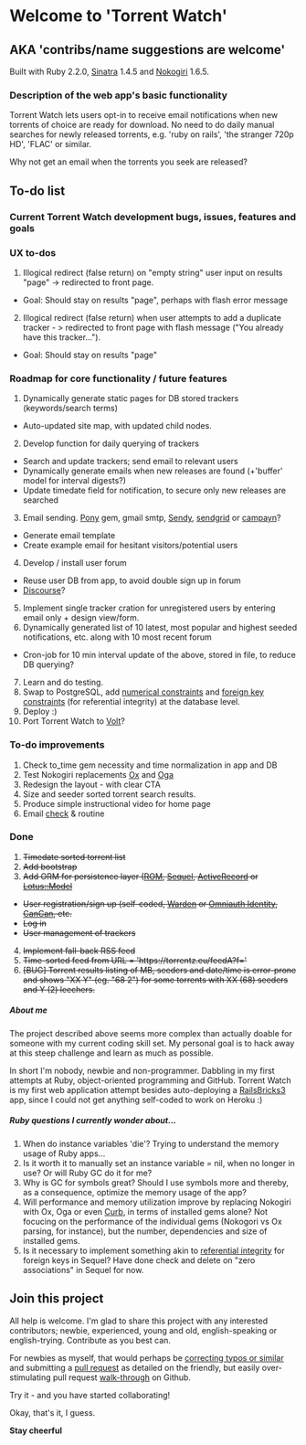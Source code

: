 # Welcome to 'Torrent Watch' 
## AKA 'contribs/name suggestions are welcome'

Built with Ruby 2.2.0, [Sinatra](http://sinatrarb.com) 1.4.5 and [Nokogiri](http://www.nokogiri.org/) 1.6.5.

### Description of the web app's basic functionality
Torrent Watch lets users opt-in to receive email notifications when new torrents of choice are ready for download. No need to do daily manual searches for newly released torrents, e.g. 'ruby on rails', 'the stranger 720p HD', 'FLAC' or similar.   

Why not get an email when the torrents you seek are released?

## To-do list
### Current Torrent Watch development bugs, issues, features and goals

### UX to-dos
1. Illogical redirect (false return) on "empty string" user input on results "page" -> redirected to front page.
  * Goal: Should stay on results "page", perhaps with flash error message
2. Illogical redirect (false return) when user attempts to add a duplicate tracker - > redirected to front page with flash message ("You already have this tracker...").
  * Goal: Should stay on results "page"

### Roadmap for core functionality / future features
1. Dynamically generate static pages for DB stored trackers (keywords/search terms)
  * Auto-updated site map, with updated child nodes.
2. Develop function for daily querying of trackers
  * Search and update trackers; send email to relevant users
  * Dynamically generate emails when new releases are found (+'buffer' model for interval digests?)
  * Update timedate field for notification, to secure only new releases are searched
3. Email sending. [Pony](https://rubygems.org/gems/pony) gem, gmail smtp, [Sendy](http://sendy.co/), [sendgrid](https://sendgrid.com/) or [campayn](http://campayn.com/)?
  * Generate email template
  * Create example email for hesitant visitors/potential users
4. Develop / install user forum
  * Reuse user DB from app, to avoid double sign up in forum
  * [Discourse](http://www.discourse.org/)?
5. Implement single tracker cration for unregistered users by entering email only + design view/form.
6. Dynamically generated list of 10 latest, most popular and highest seeded notifications, etc. along with 10 most recent forum
  * Cron-job for 10 min interval update of the above, stored in file, to reduce DB querying?
7. Learn and do testing.
8. Swap to PostgreSQL, add [numerical constraints](https://rubygems.org/gems/rein) and [foreign key constraints](https://rubygems.org/gems/foreigner) (for referential integrity) at the database level.
9. Deploy :)
10. Port Torrent Watch to [Volt](https://rubygems.org/gems/volt)?

### To-do improvements
1. Check to_time gem necessity and time normalization in app and DB
2. Test Nokogiri replacements [Ox](https://rubygems.org/gems/ox) and [Oga](https://rubygems.org/gems/oga)
3. Redesign the layout - with clear CTA
4. Size and seeder sorted torrent search results.
5. Produce simple instructional video for home page
6. Email [check](https://github.com/mailcheck/mailcheck) & routine

### Done
1. ~~Timedate sorted torrent list~~
2. ~~Add bootstrap~~ 
3. ~~Add ORM for persistence layer ([ROM](http://rom-rb.org), [Sequel](http://sequel.jeremyevans.net/), [ActiveRecord](http://github.com/janko-m/sinatra-activerecord) or [Lotus::Model](http://lotusrb.org/)~~
  * ~~User registration/sign up (self-coded, [Warden](https://rubygems.org/gems/warden) or [Omniauth Identity](https://github.com/intridea/omniauth-identity), [CanCan](https://github.com/shf/sinatra-can), etc.~~ 
  * ~~Log in~~
  * ~~User management of trackers~~
4. ~~Implement fall-back RSS feed~~
5. ~~Time-sorted feed from URL = 'ht<span>tps://</span>torrentz.eu/feedA?f='~~
6. ~~[BUG] Torrent results listing of MB, seeders and date/time is error-prone and shows "XX Y"  (eg. "68 2") for some torrents with XX (68) seeders and Y (2) leechers.~~

##### About me
The project described above seems more complex than actually doable for someone with my current coding skill set. My personal goal is to hack away at this steep challenge and learn as much as possible.  

In short I'm nobody, newbie and non-programmer. Dabbling in my first attempts at Ruby, object-oriented programming and GitHub. Torrent Watch is my first web application attempt besides auto-deploying a [RailsBricks3](http://railsbricks.net) app, since I could not get anything self-coded to work on Heroku :)

##### Ruby questions I currently wonder about... 
1. When do instance variables 'die'? Trying to understand the memory usage of Ruby apps...
2. Is it worth it to manually set an instance variable = nil, when no longer in use? Or will Ruby GC do it for me?
3. Why is GC for symbols great? Should I use symbols more and thereby, as a consequence, optimize the memory usage of the app?
3. Will performance and memory utilization improve by replacing Nokogiri with Ox, Oga or even [Curb](https://rubygems.org/gems/curb), in terms of installed gems alone? Not focucing on the performance of the individual gems (Nokogori vs Ox parsing, for instance), but the number, dependencies and size of installed gems.
4. Is it necessary to implement something akin to [referential integrity](https://github.com/orcasnet/activerecord-referential_integrity) for foreign keys in Sequel? Have done check and delete on "zero associations" in Sequel for now.

## Join this project
All help is welcome. I'm glad to share this project with any interested contributors; newbie, experienced, young and old, english-speaking or english-trying. Contribute as you best can.

For newbies as myself, that would perhaps be [correcting typos or similar](http://www.codenewbie.org/podcast/24-pull-requests) and submitting a [pull request](http://readwrite.com/2014/07/02/github-pull-request-etiquette) as detailed on the friendly, but easily over-stimulating pull request [walk-through](https://help.github.com/articles/using-pull-requests/) on Github. 

Try it - and you have started collaborating! 

Okay, that's it, I guess. 

**Stay cheerful**